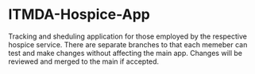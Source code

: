 # ITMDA-Hospice-App
Tracking and sheduling application for those employed by the respective hospice service.
There are separate branches to that each memeber can test and make changes without affecting the main app.
Changes will be reviewed and merged to the main if accepted.
